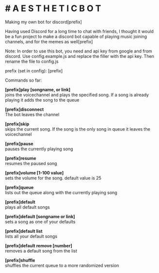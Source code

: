 <h1># A E S T H E T I C B O T</h1>
Making my own bot for discord[prefix]

Having used Discord for a long time to chat with friends, I thought it would be a fun project to make a discord bot capable of playing music
joining channels, and for the memes as well[prefix]

Note:
In order to use this bot, you need and api key from google and from discord. Use config.example.js and replace the filler with the api key. Then rename the file to config.js


prefix (set in config): [prefix]

Commands so far:

<strong>[prefix]play [songname, or link] </strong><br/>
joins the voicechannel and plays the specified song. If a song is already playing it adds the song to the queue

<strong>[prefix]disconnect </strong><br/>
The bot leaves the channel

<strong>[prefix]skip </strong><br/>
skips the current song. If the song is the only song in queue it leaves the voicechannel

<strong>[prefix]pause </strong><br/>
pauses the currently playing song

<strong>[prefix]resume</strong> <br/>
resumes the paused song

<strong>[prefix]volume [1-100 value]</strong> <br/>
sets the volume for the song. default value is 25

<strong>[prefix]queue</strong> <br/>
lists out the queue along with the currently playing song

<strong>[prefix]default</strong> <br/>
plays all default songs
  
<strong>[prefix]default [songname or link]</strong> <br/>
sets a song as one of your defaults
  
<strong>[prefix]default list</strong> <br/>
lists all your default songs
  
<strong>[prefix]default remove [number]</strong> <br/>
removes a default song from the list

<strong>[prefix]shuffle</strong> <br/>
shuffles the current queue to a more randomized version